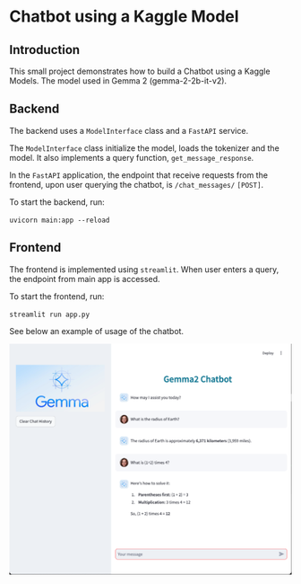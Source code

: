 
# Chatbot using a Kaggle Model

## Introduction

This small project demonstrates how to build a Chatbot using a Kaggle Models.
The model used in Gemma 2 (gemma-2-2b-it-v2).

## Backend

The backend uses a `ModelInterface` class and a `FastAPI` service.

The `ModelInterface` class initialize the model, loads the tokenizer and the model. 
It also implements a query function, `get_message_response`.

In the `FastAPI` application, the endpoint that receive requests from the frontend, upon user querying the chatbot, is `/chat_messages/` `[POST]`.

To start the backend, run:

`uvicorn main:app --reload`

## Frontend

The frontend is implemented using `streamlit`. When user enters a query, the endpoint from main app is accessed.

To start the frontend, run:

`streamlit run app.py`

See below an example of usage of the chatbot.

![](images/ui.png)